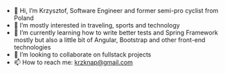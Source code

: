 - 👋 Hi, I’m Krzysztof, Software Engineer and former semi-pro cyclist from Poland
- 👀 I’m mostly interested in traveling, sports and technology
- 🌱 I’m currently learning how to write better tests and Spring Framework mostly but also a little bit of Angular, Bootstrap and other front-end technologies
- 💞️ I’m looking to collaborate on fullstack projects
- 📫 How to reach me: krzknap@gmail.com

<!---
Knapik0/Knapik0 is a ✨ special ✨ repository because its `README.md` (this file) appears on your GitHub profile.
You can click the Preview link to take a look at your changes.
--->
